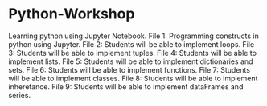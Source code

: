 # Python-Workshop
Learning python using Jupyter Notebook.
File 1: Programming constructs in python using Jupyter.
File 2: Students will be able to implement loops. 
File 3: Students will be able to implement tuples.
File 4: Students will be able to implement lists.
File 5: Students will be able to implement dictionaries and sets.
File 6: Students will be able to implement functions.
File 7: Students will be able to implement classes. 
File 8: Students will be able to implement inheretance.
File 9: Students will be able to implement dataFrames and series.
